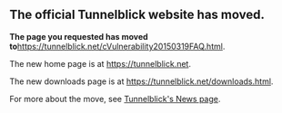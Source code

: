 ## The official Tunnelblick website has moved. ##

**The page you requested has moved to**<a href='https://tunnelblick.net/cVulnerability20150319FAQ.html'><a href='https://tunnelblick.net/cVulnerability20150319FAQ.html'>https://tunnelblick.net/cVulnerability20150319FAQ.html</a></a>.

The new home page is at <a href='https://tunnelblick.net'><a href='https://tunnelblick.net'>https://tunnelblick.net</a></a>.

The new downloads page is at <a href='https://tunnelblick.net/downloads.html'><a href='https://tunnelblick.net/downloads.html'>https://tunnelblick.net/downloads.html</a></a>.

For more about the move, see <a href='https://tunnelblick.net/cNews.html#2015-07-23'>Tunnelblick's News page</a>.
